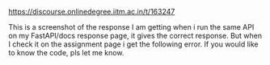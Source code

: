 https://discourse.onlinedegree.iitm.ac.in/t/163247

This is a screenshot of the response I am getting when i run the same API on my FastAPI/docs response page, it gives the correct response. But when I check it on the assignment page i get the following error. If you would like to know the code, pls let me know.